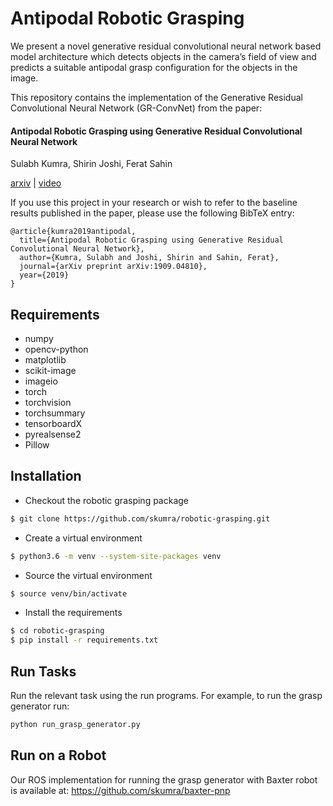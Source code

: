 # Antipodal Robotic Grasping
We present a novel generative residual convolutional neural network based model architecture which detects objects in the camera’s field of view and predicts a suitable antipodal grasp configuration for the objects in the image.

This repository contains the implementation of the Generative Residual Convolutional Neural Network (GR-ConvNet) from the paper:

#### Antipodal Robotic Grasping using Generative Residual Convolutional Neural Network

Sulabh Kumra, Shirin Joshi, Ferat Sahin

[arxiv](https://arxiv.org/abs/1909.04810) | [video](https://youtu.be/cwlEhdoxY4U)

If you use this project in your research or wish to refer to the baseline results published in the paper, please use the following BibTeX entry:

```
@article{kumra2019antipodal,
  title={Antipodal Robotic Grasping using Generative Residual Convolutional Neural Network},
  author={Kumra, Sulabh and Joshi, Shirin and Sahin, Ferat},
  journal={arXiv preprint arXiv:1909.04810},
  year={2019}
}
```

## Requirements

- numpy
- opencv-python
- matplotlib
- scikit-image
- imageio
- torch
- torchvision
- torchsummary
- tensorboardX
- pyrealsense2
- Pillow

## Installation
- Checkout the robotic grasping package
```bash
$ git clone https://github.com/skumra/robotic-grasping.git
```

- Create a virtual environment
```bash
$ python3.6 -m venv --system-site-packages venv
```

- Source the virtual environment
```bash
$ source venv/bin/activate
```

- Install the requirements
```bash
$ cd robotic-grasping
$ pip install -r requirements.txt
```

## Run Tasks
Run the relevant task using the run programs. For example, to run the grasp generator run:
```bash
python run_grasp_generator.py
```

## Run on a Robot
Our ROS implementation for running the grasp generator with Baxter robot is available at: https://github.com/skumra/baxter-pnp

